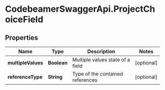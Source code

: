 # CodebeamerSwaggerApi.ProjectChoiceField

## Properties
Name | Type | Description | Notes
------------ | ------------- | ------------- | -------------
**multipleValues** | **Boolean** | Multiple values state of a field | [optional] 
**referenceType** | **String** | Type of the contained references | [optional] 
